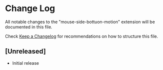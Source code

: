 # Change Log

All notable changes to the "mouse-side-bottuon-motion" extension will be documented in this file.

Check [Keep a Changelog](http://keepachangelog.com/) for recommendations on how to structure this file.

## [Unreleased]

- Initial release